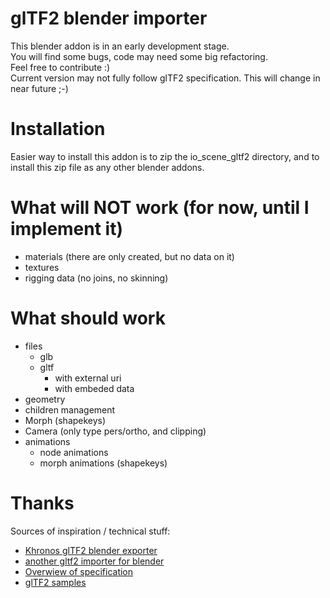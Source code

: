 # glTF2 blender importer

This blender addon is in an early development stage.  
You will find some bugs, code may need some big refactoring.  
Feel free to contribute :)  
Current version may not fully follow glTF2 specification. This will change in near future ;-)

# Installation

Easier way to install this addon is to zip the io_scene_gltf2 directory, and to install this zip file as any other blender addons.

# What will NOT work (for now, until I implement it)  
*  materials (there are only created, but no data on it)
*  textures
*  rigging data (no joins, no skinning)

# What should work  
*  files  
    *  glb  
    *  gltf  
        *  with external uri  
        *  with embeded data  
*  geometry
*  children management
*  Morph (shapekeys)  
*  Camera (only type pers/ortho, and clipping)
*  animations  
    *  node animations  
    *  morph animations (shapekeys)  

# Thanks

Sources of inspiration / technical stuff:  
*  [Khronos glTF2 blender exporter](1)
*  [another gltf2 importer for blender][2]
*  [Overwiew of specification][3]
*  [glTF2 samples][4]

[1]: https://github.com/KhronosGroup/glTF-Blender-Exporter
[2]: https://github.com/ksons/gltf-blender-importer
[3]: https://github.com/KhronosGroup/glTF/blob/master/specification/2.0/figures/gltfOverview-2.0.0a.png
[4]: https://github.com/KhronosGroup/glTF-Sample-Models
